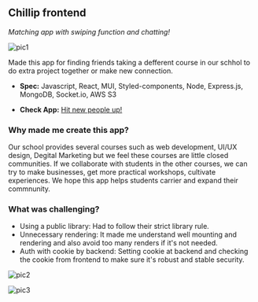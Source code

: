 ## Chillip frontend

_Matching app with swiping function and chatting!_

![pic1](https://user-images.githubusercontent.com/40518785/207673820-9863ac28-cca0-48a8-b249-a06ac4759ba2.png)

Made this app for finding friends taking a defferent course in our schhol to do extra project together or make new connection.

- **Spec:** Javascript, React, MUI, Styled-components, Node, Express.js, MongoDB, Socket.io, AWS S3

- **Check App:** [Hit new people up!](https://main.d1q845p9ygn1yh.amplifyapp.com/)

### Why made me create this app?

Our school provides several courses such as web development, UI/UX design, Degital Marketing but we feel these courses are little closed communities. If we collaborate with students in the other courses, we can try to make businesses, get more practical workshops, cultivate experiences. We hope this app helps students carrier and expand their commnunity.

### What was challenging?

- Using a public library: Had to follow their strict library rule.
- Unnecessary rendering: It made me understand well mounting and rendering and also avoid too many renders if it's not needed.
- Auth with cookie by backend: Setting cookie at backend and checking the cookie from frontend to make sure it's robust and stable security.

![pic2](https://user-images.githubusercontent.com/40518785/207674507-15126988-1bb9-474d-95c9-e21c8fc78777.png)

![pic3](https://user-images.githubusercontent.com/40518785/207674776-3158612d-6ccc-4391-8210-45a979eb8975.png)
